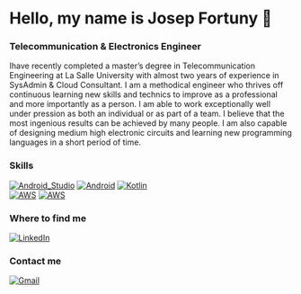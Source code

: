 
# Hello, my name is Josep Fortuny 👋 
### Telecommunication & Electronics Engineer 

Ihave recently completed a master’s degree in Telecommunication Engineering at La Salle University with almost two years of experience in SysAdmin & Cloud Consultant. I am a methodical engineer who thrives off continuous learning new skills and technics to improve as a professional and more importantly as a person.
I am able to work exceptionally well under pression as both an individual or as part of a team. I believe that the most ingenious results can be achieved by many people.
I am also capable of designing medium high electronic circuits and learning new programming languages in a short period of time.

### Skills

[![Android_Studio](https://img.shields.io/badge/Android_Studio-3DDC84?style=plastic&logo=android-studio&logoColor=white&labelColor=101010)]()
[![Android](https://img.shields.io/badge/Android-3DDC84?style=for-the-badge&logo=android&logoColor=white&labelColor=101010)]()
[![Kotlin](https://img.shields.io/badge/Kotlin-0095D5?style=for-the-badge&logo=kotlin&logoColor=white&labelColor=101010)]()
<br>
[![AWS](https://img.shields.io/badge/AWS-232F3E?style=for-the-badge&logo=amazon-aws&logoColor=white&labelColor=101010)]()
[![AWS](https://img.shields.io/badge/AWS-232F3E?style=for-the-badge&logo=amazon-aws&logoColor=white&labelColor=101010)]()
<br>


### Where to find me
[![LinkedIn](https://img.shields.io/badge/LinkedIn-Josep_Fortuny_Casablancas-0077B5?style=plastic&logo=linkedin&logoColor=white&labelColor=101010)](https://www.linkedin.com/in/josepfortunycasablancas)

### Contact me
[![Gmail](https://img.shields.io/badge/GMail-Josep_Fortuny_Casablancas-0077B5?style=plastic&logo=gmail&logoColor=white&labelColor=101010)](https://www.linkedin.com/in/josepfortunycasablancas)
